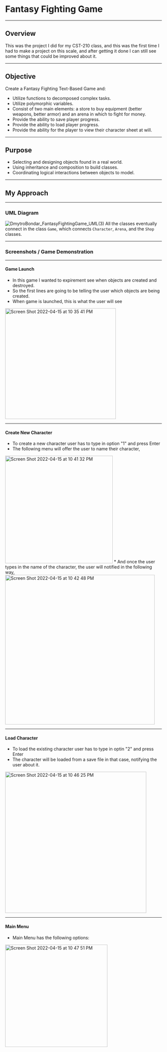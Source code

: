 # Fantasy Fighting Game

---
## Overview
This was the project I did for my CST-210 class, and this was the first time I had to make a project on this scale,
and after getting it done I can still see some things that could be improved about it.

---
## Objective
Create a Fantasy Fighting Text-Based Game and:
* Utilize functions to decomposed complex tasks. 
* Utilize polymorphic variables. 
* Consist of two main elements: a store to buy equipment (better weapons, better armor) and an arena in which to fight for money. 
* Provide the ability to save player progress. 
* Provide the ability to load player progress.
* Provide the ability for the player to view their character sheet at will.

---
## Purpose
* Selecting and designing objects found in a real world. 
* Using inheritance and composition to build classes. 
* Coordinating logical interactions between objects to model. 

---
## My Approach
---
### UML Diagram
![DmytroBondar_FantasyFightingGame_UML(3)](https://user-images.githubusercontent.com/59861277/163662888-178e8fbf-39d8-4ac5-9e98-7845bed94f8b.png)
All the classes eventually connect in the class `Game`, which connects `Character`, `Arena`, and the `Shop` classes.

---
### Screenshots / Game Demonstration

---
#### Game Launch
* In this game I wanted to expirement see when objects are created and destroyed.
* So the first lines are going to be telling the user which objects are being created.
* When game is launched, this is what the user will see
<img width="356" alt="Screen Shot 2022-04-15 at 10 35 41 PM" src="https://user-images.githubusercontent.com/59861277/163663051-e068adab-831f-41f9-89d4-7bcc3d6f6173.png">

---
#### Create New Character
* To create a new character user has to type in option "1" and press Enter
* The following menu will offer the user to name their character, 
<img width="346" alt="Screen Shot 2022-04-15 at 10 41 32 PM" src="https://user-images.githubusercontent.com/59861277/163663237-acb529e0-b9dc-45d7-a649-c28e07c000b8.png">
* And once the user types in the name of the character, the user will notified in the following way,
<img width="481" alt="Screen Shot 2022-04-15 at 10 42 48 PM" src="https://user-images.githubusercontent.com/59861277/163663270-3ebd4966-8a01-459c-a7a2-c96d4e571c77.png">

---
#### Load Character
* To load the existing character user has to type in optin "2" and press Enter
* The character will be loaded from a save file in that case, notifying the user about it.
<img width="454" alt="Screen Shot 2022-04-15 at 10 46 25 PM" src="https://user-images.githubusercontent.com/59861277/163663384-a547f176-c9f3-400b-af6d-a93be053f6f7.png">

---
#### Main Menu
* Main Menu has the following options:
<img width="329" alt="Screen Shot 2022-04-15 at 10 47 51 PM" src="https://user-images.githubusercontent.com/59861277/163663409-69e6db74-8d42-4ae2-9de3-7eec2db7393f.png">





